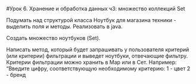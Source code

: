 #Урок 6. Хранение и обработка данных ч3: множество коллекций Set

Подумать над структурой класса Ноутбук для магазина техники - выделить поля и методы. Реализовать в java.

Создать множество ноутбуков (Set).

Написать метод, который будет запрашивать у пользователя критерий (или критерии) фильтрации и выведет ноутбуки, отвечающие фильтру. Критерии фильтрации можно хранить в Map или в Сет. Например:
“Введите цифру, соответствующую необходимому критерию:
1 - цвет
2 - бренд